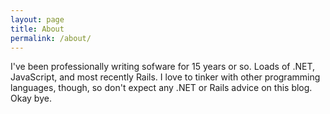 ```yaml
---
layout: page
title: About
permalink: /about/
---
```


I've been professionally writing sofware for 15 years or so. Loads of .NET, JavaScript, and most recently Rails. I love to tinker with other programming languages, though, so don't expect any .NET or Rails advice on this blog. Okay bye.